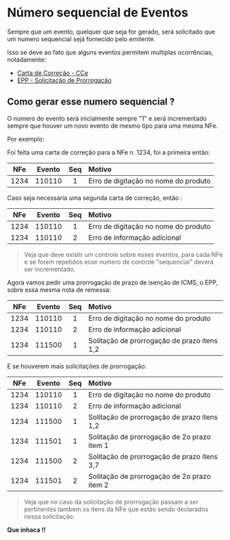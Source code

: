 # Número sequencial de Eventos

Sempre que um evento, quelquer que seja for gerado, será solicitado que um numero sequencial sejá fornecido pelo emitente.

Isso se deve ao fato que alguns eventos permitem multiplas ocorrências, notadamente:

- [Carta de Correção - CCe](CartaCorrecao.md)
- [EPP - Solicitação de Prorrogação](EPP.md)

## Como gerar esse numero sequencial ?

O numero do evento será inicialmente sempre "1" e será incrementado sempre que houver um novo evento de mesmo tipo para uma mesma NFe.

Por exemplo:

Foi feita uma carta de correção para a NFe n. 1234, foi a primeira então:

| NFe | Evento | Seq | Motivo |
| :---: | :---:  | :---: | :--- |
| 1234 | 110110 | 1 | Erro de digitação no nome do produto |

Caso seja necessária uma segunda carta de correção, então :

| NFe | Evento | Seq | Motivo |
| :---: | :---:  | :---: | :--- |
| 1234 | 110110 | 1 | Erro de digitação no nome do produto |
| 1234 | 110110 | 2 | Erro de informação adicional |

> Veja que deve existir um controle sobre esses eventos, para cada NFe e se forem repetidos esse numero de controle "sequencial" deverá ser incrementado.

Agora vamos pedir uma prorrogação de prazo de isenção de ICMS, o EPP, sobre essa mesma nota de remessa:

| NFe | Evento | Seq | Motivo |
| :---: | :---:  | :---: | :--- |
| 1234 | 110110 | 1 | Erro de digitação no nome do produto |
| 1234 | 110110 | 2 | Erro de informação adicional |
| 1234 | 111500 | 1 | Solitação de prorrogação de prazo itens 1,2 | 

E se houverem mais solicitações de prorrogação: 

| NFe | Evento | Seq | Motivo |
| :---: | :---:  | :---: | :--- |
| 1234 | 110110 | 1 | Erro de digitação no nome do produto |
| 1234 | 110110 | 2 | Erro de informação adicional |
| 1234 | 111500 | 1 | Solitação de prorrogação de prazo itens 1,2 | 
| 1234 | 111501 | 1 | Solitação de prorrogação de 2o prazo item 1 | 
| 1234 | 111500 | 2 | Solitação de prorrogação de prazo itens 3,7 | 
| 1234 | 111501 | 2 | Solitação de prorrogação de 2o prazo item 2 | 

> Veja que no caso da solicitação de prorrogação passam a ser pertinentes também  os itens da NFe que estão sendo declarados nessa solicitação.

**Que inhaca !!**
